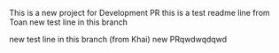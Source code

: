 This is a new project for Development PR
this is a test readme line from Toan
new test line in this branch

new test line in this branch (from Khai)
new PRqwdwqdqwd   